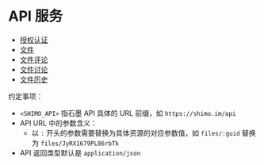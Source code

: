 <!-- ex_nonav -->

# API 服务

* [授权认证](./authentication.md)
* [文件](./file.md)
* [文件评论](./comment.md)
* [文件讨论](./discussion.md)
* [文件历史](./history.md)

约定事项：

- `<SHIMO_API>` 指石墨 API 具体的 URL 前缀，如 `https://shimo.im/api`
- API URL 中的参数含义：
  - 以 `:` 开头的参数需要替换为具体资源的对应参数值，如 `files/:guid` 替换为 `files/JyRX1679PL86rbTk`
- API 返回类型默认是 `application/json`
